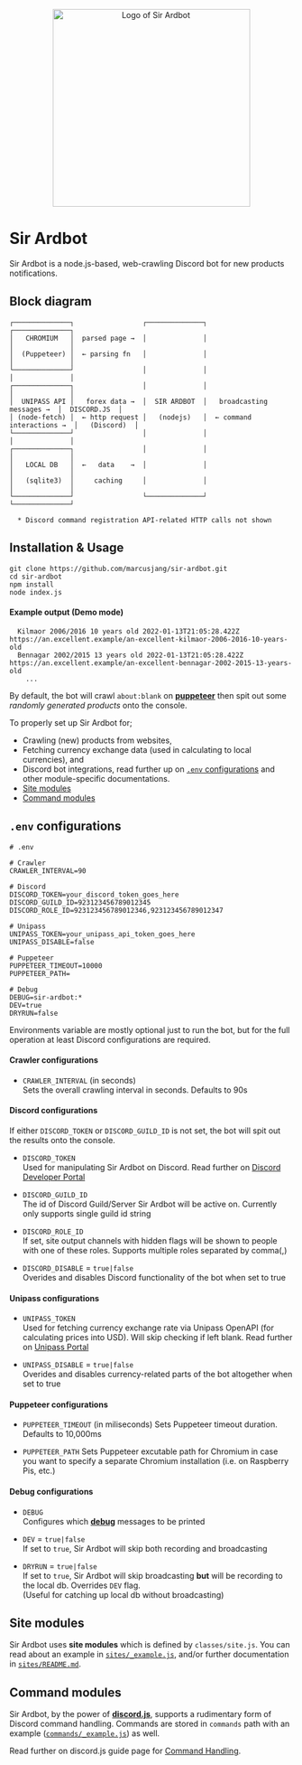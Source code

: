 <p align="center"><img src="https://user-images.githubusercontent.com/10116562/149304480-e64148b6-880a-4a28-bf6a-71abbae7423a.png" alt="Logo of Sir Ardbot" width="350"></p>

# Sir Ardbot
Sir Ardbot is a node.js-based, web-crawling Discord bot for new products notifications.


## Block diagram
```
┌──────────────┐                 ┌──────────────┐                            ┌──────────────┐ 
│   CHROMIUM   │  parsed page →  │              │                            │              │
│  (Puppeteer) │  ← parsing fn   │              │                            │              │
└──────────────┘                 │              │                            │              │
┌──────────────┐                 │              │                            │              │
│  UNIPASS API │   forex data →  │  SIR ARDBOT  │   broadcasting messages →  │  DISCORD.JS  │
│ (node-fetch) │  ← http request │   (nodejs)   │  ← command interactions →  │   (Discord)  │
└──────────────┘                 │              │                            │              │
┌──────────────┐                 │              │                            │              │
│   LOCAL DB   │  ←   data    →  │              │                            │              │
│   (sqlite3)  │     caching     │              │                            │              │
└──────────────┘                 └──────────────┘                            └──────────────┘

  * Discord command registration API-related HTTP calls not shown
```


## Installation & Usage
```shell
git clone https://github.com/marcusjang/sir-ardbot.git
cd sir-ardbot
npm install
node index.js
```

#### Example output (Demo mode)
```
  Kilmaor 2006/2016 10 years old 2022-01-13T21:05:28.422Z https://an.excellent.example/an-excellent-kilmaor-2006-2016-10-years-old
  Bennagar 2002/2015 13 years old 2022-01-13T21:05:28.422Z https://an.excellent.example/an-excellent-bennagar-2002-2015-13-years-old
    ...
```
By default, the bot will crawl `about:blank` on [**puppeteer**](https://github.com/puppeteer/puppeteer/) then spit out some *randomly generated products* onto the console.

To properly set up Sir Ardbot for;
 * Crawling (new) products from websites,
 * Fetching currency exchange data (used in calculating to local currencies), and
 * Discord bot integrations,
read further up on [`.env` configurations](#env-configurations) and other module-specific documentations.
 * [Site modules](#site-modules)
 * [Command modules](#command-modules)


## `.env` configurations
```.env
# .env

# Crawler
CRAWLER_INTERVAL=90

# Discord
DISCORD_TOKEN=your_discord_token_goes_here
DISCORD_GUILD_ID=923123456789012345
DISCORD_ROLE_ID=923123456789012346,923123456789012347

# Unipass
UNIPASS_TOKEN=your_unipass_api_token_goes_here
UNIPASS_DISABLE=false

# Puppeteer
PUPPETEER_TIMEOUT=10000
PUPPETEER_PATH=

# Debug
DEBUG=sir-ardbot:*
DEV=true
DRYRUN=false

```
Environments variable are mostly optional just to run the bot, but for the full operation at least Discord configurations are required.

#### Crawler configurations
 * `CRAWLER_INTERVAL` (in seconds)  
   Sets the overall crawling interval in seconds. Defaults to 90s

#### Discord configurations
If either `DISCORD_TOKEN` or `DISCORD_GUILD_ID` is not set, the bot will spit out the results onto the console.
 * `DISCORD_TOKEN`  
   Used for manipulating Sir Ardbot on Discord. Read further on [Discord Developer Portal](https://discord.com/developers/applications)
   
 * `DISCORD_GUILD_ID`  
   The id of Discord Guild/Server Sir Ardbot will be active on. Currently only supports single guild id string
   
 * `DISCORD_ROLE_ID`  
   If set, site output channels with hidden flags will be shown to people with one of these roles. Supports multiple roles separated by comma(,)

 * `DISCORD_DISABLE` = `true|false`  
   Overides and disables Discord functionality of the bot when set to true
    
#### Unipass configurations
 * `UNIPASS_TOKEN`  
   Used for fetching currency exchange rate via Unipass OpenAPI (for calculating prices into USD). Will skip checking if left blank. Read further on [Unipass Portal](https://unipass.customs.go.kr/)
   
 * `UNIPASS_DISABLE` = `true|false`  
   Overides and disables currency-related parts of the bot altogether when set to true
   
#### Puppeteer configurations
 * `PUPPETEER_TIMEOUT` (in miliseconds) 
   Sets Puppeteer timeout duration. Defaults to 10,000ms
   
 * `PUPPETEER_PATH` 
   Sets Puppeteer excutable path for Chromium in case you want to specify a separate Chromium installation (i.e. on Raspberry Pis, etc.)
   
#### Debug configurations
 * `DEBUG`  
   Configures which [**debug**](https://github.com/debug-js/debug) messages to be printed
   
 * `DEV` = `true|false`  
   If set to `true`, Sir Ardbot will skip both recording and broadcasting
   
 * `DRYRUN` = `true|false`  
   If set to `true`, Sir Ardbot will skip broadcasting **but** will be recording to the local db. Overrides `DEV` flag.  
   (Useful for catching up local db without broadcasting)


## Site modules
Sir Ardbot uses **site modules** which is defined by `classes/site.js`. You can read about an example in [`sites/_example.js`](sites/_example.js), and/or further documentation in [`sites/README.md`](sites/README.md). 


## Command modules
Sir Ardbot, by the power of [**discord.js**](https://github.com/discordjs/discord.js/), supports a rudimentary form of Discord command handling. Commands are stored in `commands` path with an example ([`commands/_example.js`](commands/_example.js)) as well.

Read further on discord.js guide page for [Command Handling](https://discordjs.guide/creating-your-bot/command-handling.html).
